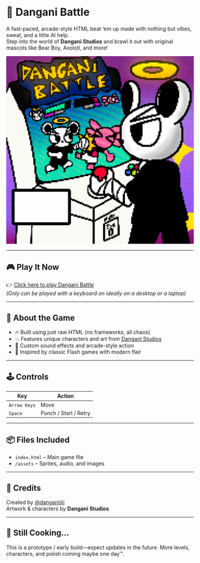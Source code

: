 # 🥊 Dangani Battle

A fast-paced, arcade-style HTML beat ‘em up made with nothing but vibes, sweat, and a little AI help.  
Step into the world of **Dangani Studios** and brawl it out with original mascots like Bear Boy, Axolotl, and more!

![Dangani Battle Screenshot](title_screen3.png)

---

## 🎮 Play It Now

👉 [Click here to play Dangani Battle](https://danganiiiii.github.io/dangani-vs/)  
*(Only can be played with a keyboard on ideally on a desktop or a laptop)*

---

## 🧠 About the Game

- 🔥 Built using just raw HTML (no frameworks, all chaos)
- 💥 Features unique characters and art from [Dangani Studios](https://danganistudios.com)
- 🎵 Custom sound effects and arcade-style action
- 🎨 Inspired by classic Flash games with modern flair

---

## 🕹️ Controls

| Key        | Action         |
|------------|----------------|
| `Arrow Keys` | Move           |
| `Space`          | Punch / Start / Retry |

---

## 📦 Files Included

- `index.html` – Main game file
- `/assets` – Sprites, audio, and images

---

## 💬 Credits

Created by [@danganiiiii](https://github.com/danganiiiii)  
Artwork & characters by **Dangani Studios**

---

## 🚧 Still Cooking...

This is a prototype / early build—expect updates in the future. More levels, characters, and polish coming maybe one day™.
